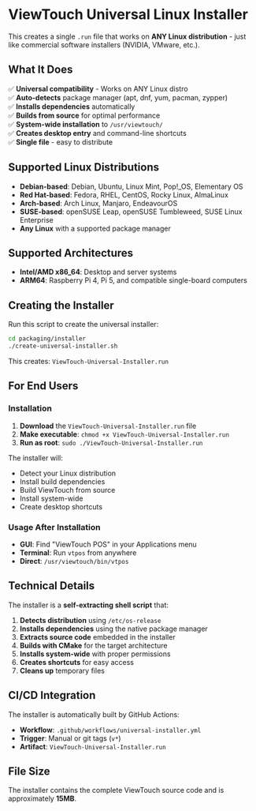 # ViewTouch Universal Linux Installer

This creates a single `.run` file that works on **ANY Linux distribution** - just like commercial software installers (NVIDIA, VMware, etc.).

## What It Does

✅ **Universal compatibility** - Works on ANY Linux distro  
✅ **Auto-detects** package manager (apt, dnf, yum, pacman, zypper)  
✅ **Installs dependencies** automatically  
✅ **Builds from source** for optimal performance  
✅ **System-wide installation** to `/usr/viewtouch/`  
✅ **Creates desktop entry** and command-line shortcuts  
✅ **Single file** - easy to distribute

## Supported Linux Distributions

- **Debian-based**: Debian, Ubuntu, Linux Mint, Pop!_OS, Elementary OS
- **Red Hat-based**: Fedora, RHEL, CentOS, Rocky Linux, AlmaLinux  
- **Arch-based**: Arch Linux, Manjaro, EndeavourOS
- **SUSE-based**: openSUSE Leap, openSUSE Tumbleweed, SUSE Linux Enterprise
- **Any Linux** with a supported package manager

## Supported Architectures

- **Intel/AMD x86_64**: Desktop and server systems
- **ARM64**: Raspberry Pi 4, Pi 5, and compatible single-board computers

## Creating the Installer

Run this script to create the universal installer:

```bash
cd packaging/installer
./create-universal-installer.sh
```

This creates: `ViewTouch-Universal-Installer.run`

## For End Users

### Installation

1. **Download** the `ViewTouch-Universal-Installer.run` file
2. **Make executable**: `chmod +x ViewTouch-Universal-Installer.run`
3. **Run as root**: `sudo ./ViewTouch-Universal-Installer.run`

The installer will:
- Detect your Linux distribution
- Install build dependencies
- Build ViewTouch from source
- Install system-wide
- Create desktop shortcuts

### Usage After Installation

- **GUI**: Find "ViewTouch POS" in your Applications menu
- **Terminal**: Run `vtpos` from anywhere
- **Direct**: `/usr/viewtouch/bin/vtpos`

## Technical Details

The installer is a **self-extracting shell script** that:

1. **Detects distribution** using `/etc/os-release`
2. **Installs dependencies** using the native package manager
3. **Extracts source code** embedded in the installer
4. **Builds with CMake** for the target architecture
5. **Installs system-wide** with proper permissions
6. **Creates shortcuts** for easy access
7. **Cleans up** temporary files

## CI/CD Integration

The installer is automatically built by GitHub Actions:
- **Workflow**: `.github/workflows/universal-installer.yml`
- **Trigger**: Manual or git tags (`v*`)
- **Artifact**: `ViewTouch-Universal-Installer.run`

## File Size

The installer contains the complete ViewTouch source code and is approximately **15MB**.
